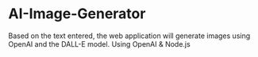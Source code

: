 # AI-Image-Generator
Based on the text entered, the web application will generate images using OpenAI and the DALL-E model. Using OpenAI &amp; Node.js
